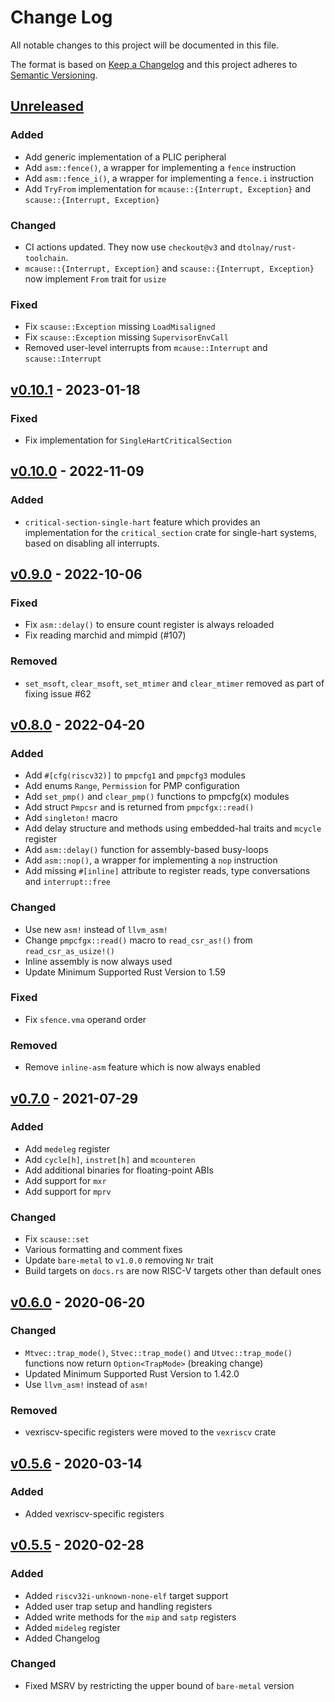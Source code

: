# Change Log

All notable changes to this project will be documented in this file.

The format is based on [Keep a Changelog](http://keepachangelog.com/)
and this project adheres to [Semantic Versioning](http://semver.org/).

## [Unreleased]

### Added

- Add generic implementation of a PLIC peripheral
- Add `asm::fence()`, a wrapper for implementing a `fence` instruction
- Add `asm::fence_i()`, a wrapper for implementing a `fence.i` instruction
- Add `TryFrom` implementation for `mcause::{Interrupt, Exception}` and `scause::{Interrupt, Exception}`

### Changed

- CI actions updated. They now use `checkout@v3` and `dtolnay/rust-toolchain`.
- `mcause::{Interrupt, Exception}` and `scause::{Interrupt, Exception}` now implement `From` trait for `usize`

### Fixed

- Fix `scause::Exception` missing `LoadMisaligned`
- Fix `scause::Exception` missing `SupervisorEnvCall`
- Removed user-level interrupts from `mcause::Interrupt` and `scause::Interrupt` 

## [v0.10.1] - 2023-01-18

### Fixed

- Fix implementation for `SingleHartCriticalSection`

## [v0.10.0] - 2022-11-09

### Added

- `critical-section-single-hart` feature which provides an implementation for the `critical_section` crate for single-hart systems, based on disabling all interrupts.

## [v0.9.0] - 2022-10-06

### Fixed

- Fix `asm::delay()` to ensure count register is always reloaded
- Fix reading marchid and mimpid (#107)

### Removed
- `set_msoft`, `clear_msoft`, `set_mtimer` and `clear_mtimer` removed as part of fixing issue #62

## [v0.8.0] - 2022-04-20

### Added

- Add `#[cfg(riscv32)]` to `pmpcfg1` and `pmpcfg3` modules
- Add enums `Range`, `Permission` for PMP configuration
- Add `set_pmp()` and `clear_pmp()` functions to pmpcfg(x) modules
- Add struct `Pmpcsr` and is returned from `pmpcfgx::read()`
- Add `singleton!` macro
- Add delay structure and methods using embedded-hal traits and `mcycle` register
- Add `asm::delay()` function for assembly-based busy-loops
- Add `asm::nop()`, a wrapper for implementing a `nop` instruction
- Add missing `#[inline]` attribute to register reads, type conversations and `interrupt::free`

### Changed

- Use new `asm!` instead of `llvm_asm!`
- Change `pmpcfgx::read()` macro to `read_csr_as!()` from `read_csr_as_usize!()`
- Inline assembly is now always used
- Update Minimum Supported Rust Version to 1.59

### Fixed

- Fix `sfence.vma` operand order

### Removed

- Remove `inline-asm` feature which is now always enabled

## [v0.7.0] - 2021-07-29

### Added

- Add `medeleg` register
- Add `cycle[h]`, `instret[h]` and `mcounteren`
- Add additional binaries for floating-point ABIs
- Add support for `mxr`
- Add support for `mprv`

### Changed

- Fix `scause::set`
- Various formatting and comment fixes
- Update `bare-metal` to `v1.0.0` removing `Nr` trait
- Build targets on `docs.rs` are now RISC-V targets other than default ones

## [v0.6.0] - 2020-06-20

### Changed

- `Mtvec::trap_mode()`, `Stvec::trap_mode()` and `Utvec::trap_mode()` functions now return `Option<TrapMode>` (breaking change)
- Updated Minimum Supported Rust Version to 1.42.0
- Use `llvm_asm!` instead of `asm!`

### Removed

- vexriscv-specific registers were moved to the `vexriscv` crate

## [v0.5.6] - 2020-03-14

### Added

- Added vexriscv-specific registers

## [v0.5.5] - 2020-02-28

### Added

- Added `riscv32i-unknown-none-elf` target support
- Added user trap setup and handling registers
- Added write methods for the `mip` and `satp` registers
- Added `mideleg` register
- Added Changelog

### Changed

- Fixed MSRV by restricting the upper bound of `bare-metal` version

[Unreleased]: https://github.com/rust-embedded/riscv/compare/v0.10.1...HEAD
[v0.10.1]: https://github.com/rust-embedded/riscv/compare/v0.10.0...v0.10.1
[v0.10.0]: https://github.com/rust-embedded/riscv/compare/v0.9.0...v0.10.0
[v0.9.0]: https://github.com/rust-embedded/riscv/compare/v0.8.0...v0.9.0
[v0.8.0]: https://github.com/rust-embedded/riscv/compare/v0.7.0...v0.8.0
[v0.7.0]: https://github.com/rust-embedded/riscv/compare/v0.6.0...v0.7.0
[v0.6.0]: https://github.com/rust-embedded/riscv/compare/v0.5.6...v0.6.0
[v0.5.6]: https://github.com/rust-embedded/riscv/compare/v0.5.5...v0.5.6
[v0.5.5]: https://github.com/rust-embedded/riscv/compare/v0.5.4...v0.5.5
